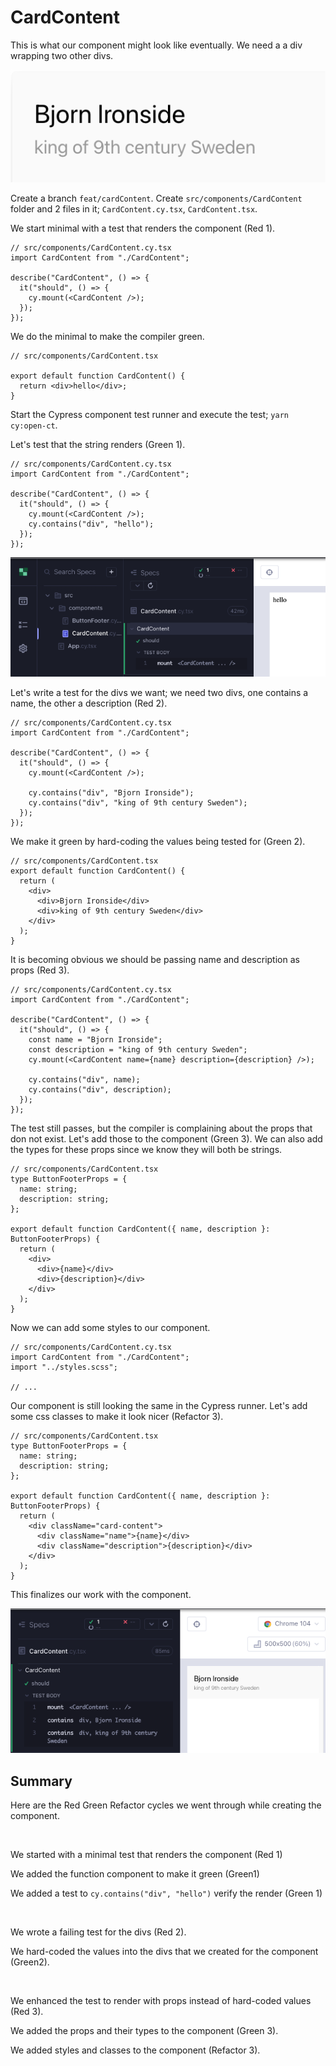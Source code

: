 # CardContent

This is what our component might look like eventually. We need a a div wrapping two other divs.

![card-content](../img/card-content.png)

Create a branch `feat/cardContent`. Create `src/components/CardContent` folder and 2 files in it; `CardContent.cy.tsx`, `CardContent.tsx`.

We start minimal with a test that renders the component (Red 1).

```tsx
// src/components/CardContent.cy.tsx
import CardContent from "./CardContent";

describe("CardContent", () => {
  it("should", () => {
    cy.mount(<CardContent />);
  });
});
```

We do the minimal to make the compiler green.

```tsx
// src/components/CardContent.tsx

export default function CardContent() {
  return <div>hello</div>;
}
```

Start the Cypress component test runner and execute the test; `yarn cy:open-ct`.

Let's test that the string renders (Green 1).

```tsx
// src/components/CardContent.cy.tsx
import CardContent from "./CardContent";

describe("CardContent", () => {
  it("should", () => {
    cy.mount(<CardContent />);
    cy.contains("div", "hello");
  });
});
```

![CardContent-hello](../img/CardContent-hello.png)

Let's write a test for the divs we want; we need two divs, one contains a name, the other a description (Red 2).

```tsx
// src/components/CardContent.cy.tsx
import CardContent from "./CardContent";

describe("CardContent", () => {
  it("should", () => {
    cy.mount(<CardContent />);

    cy.contains("div", "Bjorn Ironside");
    cy.contains("div", "king of 9th century Sweden");
  });
});
```

We make it green by hard-coding the values being tested for (Green 2).

```tsx
// src/components/CardContent.tsx
export default function CardContent() {
  return (
    <div>
      <div>Bjorn Ironside</div>
      <div>king of 9th century Sweden</div>
    </div>
  );
}
```

It is becoming obvious we should be passing name and description as props (Red 3).

```tsx
// src/components/CardContent.cy.tsx
import CardContent from "./CardContent";

describe("CardContent", () => {
  it("should", () => {
    const name = "Bjorn Ironside";
    const description = "king of 9th century Sweden";
    cy.mount(<CardContent name={name} description={description} />);

    cy.contains("div", name);
    cy.contains("div", description);
  });
});
```

The test still passes, but the compiler is complaining about the props that don not exist. Let's add those to the component (Green 3). We can also add the types for these props since we know they will both be strings.

```tsx
// src/components/CardContent.tsx
type ButtonFooterProps = {
  name: string;
  description: string;
};

export default function CardContent({ name, description }: ButtonFooterProps) {
  return (
    <div>
      <div>{name}</div>
      <div>{description}</div>
    </div>
  );
}
```

Now we can add some styles to our component.

```tsx
// src/components/CardContent.cy.tsx
import CardContent from "./CardContent";
import "../styles.scss";

// ...
```

Our component is still looking the same in the Cypress runner. Let's add some css classes to make it look nicer (Refactor 3).

```tsx
// src/components/CardContent.tsx
type ButtonFooterProps = {
  name: string;
  description: string;
};

export default function CardContent({ name, description }: ButtonFooterProps) {
  return (
    <div className="card-content">
      <div className="name">{name}</div>
      <div className="description">{description}</div>
    </div>
  );
}
```

This finalizes our work with the component.

![CardContent-final](../img/CardContent-final.png)

## Summary

Here are the Red Green Refactor cycles we went through while creating the component.

<br />

We started with a minimal test that renders the component (Red 1)

We added the function component to make it green (Green1)

We added a test to `cy.contains("div", "hello")` verify the render (Green 1)

<br />

We wrote a failing test for the divs (Red 2).

We hard-coded the values into the divs that we created for the component (Green2).

<br />

We enhanced the test to render with props instead of hard-coded values (Red 3).

We added the props and their types to the component (Green 3).

We added styles and classes to the component (Refactor 3).

<br />
